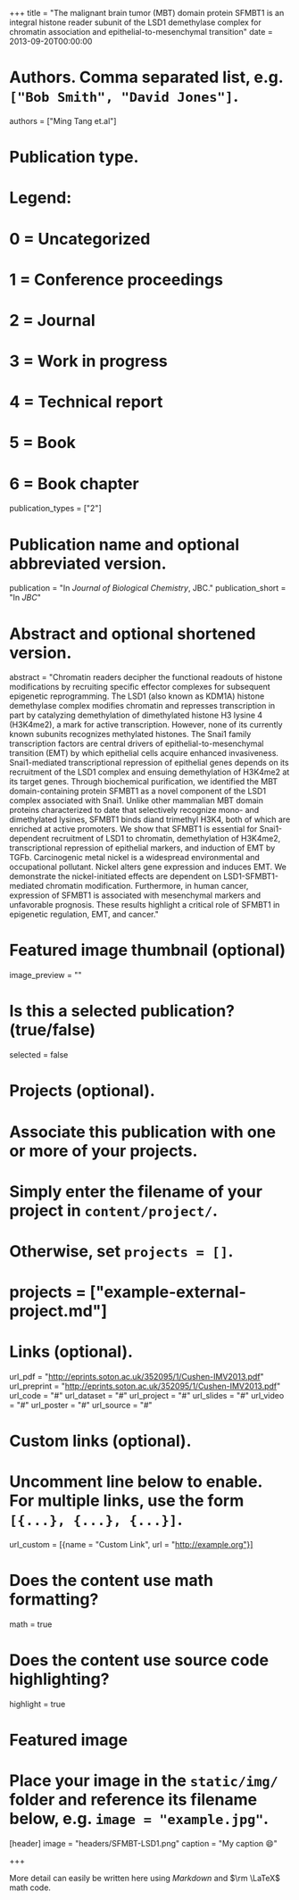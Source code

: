 +++
title = "The malignant brain tumor (MBT) domain protein SFMBT1 is an integral histone reader subunit of the LSD1 demethylase complex for chromatin association and epithelial-to-mesenchymal transition"
date = 2013-09-20T00:00:00

# Authors. Comma separated list, e.g. `["Bob Smith", "David Jones"]`.
authors = ["Ming Tang et.al"]

# Publication type.
# Legend:
# 0 = Uncategorized
# 1 = Conference proceedings
# 2 = Journal
# 3 = Work in progress
# 4 = Technical report
# 5 = Book
# 6 = Book chapter
publication_types = ["2"]

# Publication name and optional abbreviated version.
publication = "In *Journal of Biological Chemistry*, JBC."
publication_short = "In *JBC*"

# Abstract and optional shortened version.
abstract = "Chromatin readers decipher the functional readouts of histone modifications by recruiting specific effector complexes for subsequent epigenetic reprogramming. The LSD1 (also known as KDM1A) histone demethylase complex modifies chromatin and represses transcription in part by catalyzing demethylation of dimethylated histone H3 lysine 4 (H3K4me2), a mark for active transcription. However, none of its currently known subunits recognizes methylated histones. The Snai1 family transcription factors are central drivers of epithelial-to-mesenchymal transition (EMT) by which epithelial cells acquire enhanced invasiveness. Snai1-mediated transcriptional repression of epithelial genes depends on its recruitment of the LSD1 complex and ensuing demethylation of H3K4me2 at its target genes. Through biochemical purification, we identified the MBT domain-containing protein SFMBT1 as a novel component of the LSD1 complex associated with Snai1. Unlike other mammalian MBT domain proteins characterized to date that selectively recognize mono- and dimethylated lysines, SFMBT1 binds diand trimethyl H3K4, both of which are enriched at active promoters. We show that SFMBT1 is essential for Snai1-dependent recruitment of LSD1 to chromatin, demethylation of H3K4me2, transcriptional repression of epithelial markers, and induction of EMT by TGFb. Carcinogenic metal nickel is a widespread environmental and occupational pollutant. Nickel alters gene expression and induces EMT. We demonstrate the nickel-initiated effects are dependent on LSD1-SFMBT1-mediated chromatin modification. Furthermore, in human cancer, expression of SFMBT1 is associated with mesenchymal markers and unfavorable prognosis. These results highlight a critical role of SFMBT1 in epigenetic regulation, EMT, and cancer."

# Featured image thumbnail (optional)
image_preview = ""

# Is this a selected publication? (true/false)
selected = false

# Projects (optional).
#   Associate this publication with one or more of your projects.
#   Simply enter the filename of your project in `content/project/`.
#   Otherwise, set `projects = []`.
# projects = ["example-external-project.md"]

# Links (optional).
url_pdf = "http://eprints.soton.ac.uk/352095/1/Cushen-IMV2013.pdf"
url_preprint = "http://eprints.soton.ac.uk/352095/1/Cushen-IMV2013.pdf"
url_code = "#"
url_dataset = "#"
url_project = "#"
url_slides = "#"
url_video = "#"
url_poster = "#"
url_source = "#"

# Custom links (optional).
#   Uncomment line below to enable. For multiple links, use the form `[{...}, {...}, {...}]`.
url_custom = [{name = "Custom Link", url = "http://example.org"}]

# Does the content use math formatting?
math = true

# Does the content use source code highlighting?
highlight = true

# Featured image
# Place your image in the `static/img/` folder and reference its filename below, e.g. `image = "example.jpg"`.
[header]
image = "headers/SFMBT-LSD1.png"
caption = "My caption :smile:"

+++

More detail can easily be written here using *Markdown* and $\rm \LaTeX$ math code.

